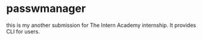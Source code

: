 # passwmanager
this is my another submission for The Intern Academy internship. It provides CLI for users.
